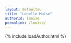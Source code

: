 ```yaml
---
layout: defaultau
title: "Lenelle Moïse"
authorId: lmoïse
permalink: /lmoïse/
---
```

{% include loadAuthor.html %}
<script>
    $(document).ready(function(){
        showAuthorBio('{{ page.authorId }}');
   });
</script>